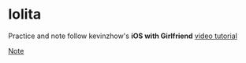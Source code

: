 # lolita
Practice and note follow kevinzhow's __iOS with Girlfriend__ [video tutorial](http://www.youku.com/playlist_show/id_26099234.html)

[Note](http://note.youdao.com/share/?id=75153747e16fa5acbb1fac880a81d7b3&type=note)
